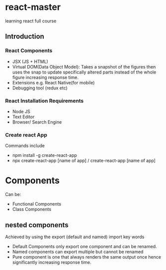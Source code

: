 # react-master
learning react full course

## Introduction
### React Components
- JSX (JS + HTML)
- Virtual DOM(Data Object Model): Takes a snapshot of the figures then uses the snap to update specifically altered parts instead of the whole figure increasing response time.
- Extensions e.g. React Native(for mobile)
- Debugging tool (redux etc)

### React Installation Requirements
- Node JS
- Text Editor
- Browser/  Search Engine

### Create react App
Commands include
- npm install -g create-react-app
- npx create-react-app [name of app] / create-react-app [name of app]

# Components
Can be:
- Functional Components
- Class Components

## nested components
Achieved by using the export (default and named) import key words
- Default Components only export one component and can be renamed.
- Named components can export multiple but cannot be renamed
- Pure component is one that always renders the same output once hence significantly increasing response time.
